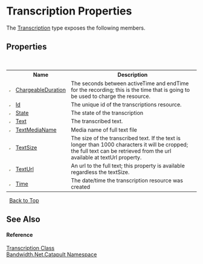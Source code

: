 ﻿# Transcription Properties
 

The <a href ="T_Bandwidth_Net_Catapult_Transcription.md">Transcription</a> type exposes the following members.


## Properties
&nbsp;<table><tr><th></th><th>Name</th><th>Description</th></tr><tr><td>![Public property](media/pubproperty.gif "Public property")</td><td><a href ="P_Bandwidth_Net_Catapult_Transcription_ChargeableDuration.md">ChargeableDuration</a></td><td>
The seconds between activeTime and endTime for the recording; this is the time that is going to be used to charge the resource.</td></tr><tr><td>![Public property](media/pubproperty.gif "Public property")</td><td><a href ="P_Bandwidth_Net_Catapult_Transcription_Id.md">Id</a></td><td>
The unique id of the transcriptions resource.</td></tr><tr><td>![Public property](media/pubproperty.gif "Public property")</td><td><a href ="P_Bandwidth_Net_Catapult_Transcription_State.md">State</a></td><td>
The state of the transcription</td></tr><tr><td>![Public property](media/pubproperty.gif "Public property")</td><td><a href ="P_Bandwidth_Net_Catapult_Transcription_Text.md">Text</a></td><td>
The transcribed text.</td></tr><tr><td>![Public property](media/pubproperty.gif "Public property")</td><td><a href ="P_Bandwidth_Net_Catapult_Transcription_TextMediaName.md">TextMediaName</a></td><td>
Media name of full text file</td></tr><tr><td>![Public property](media/pubproperty.gif "Public property")</td><td><a href ="P_Bandwidth_Net_Catapult_Transcription_TextSize.md">TextSize</a></td><td>
The size of the transcribed text. If the text is longer than 1000 characters it will be cropped; the full text can be retrieved from the url available at textUrl property.</td></tr><tr><td>![Public property](media/pubproperty.gif "Public property")</td><td><a href ="P_Bandwidth_Net_Catapult_Transcription_TextUrl.md">TextUrl</a></td><td>
An url to the full text; this property is available regardless the textSize.</td></tr><tr><td>![Public property](media/pubproperty.gif "Public property")</td><td><a href ="P_Bandwidth_Net_Catapult_Transcription_Time.md">Time</a></td><td>
The date/time the transcription resource was created</td></tr></table>&nbsp;
<a href="#transcription-properties">Back to Top</a>

## See Also


#### Reference
<a href ="T_Bandwidth_Net_Catapult_Transcription.md">Transcription Class</a><br /><a href ="N_Bandwidth_Net_Catapult.md">Bandwidth.Net.Catapult Namespace</a><br />